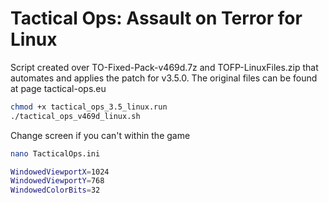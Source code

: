 # Tactical Ops: Assault on Terror for Linux

Script created over TO-Fixed-Pack-v469d.7z and TOFP-LinuxFiles.zip that automates and applies the patch for v3.5.0. The original files can be found at page tactical-ops.eu

```bash
chmod +x tactical_ops_3.5_linux.run
./tactical_ops_v469d_linux.sh
```

Change screen if you can't within the game
```bash
nano TacticalOps.ini

WindowedViewportX=1024
WindowedViewportY=768
WindowedColorBits=32
```

